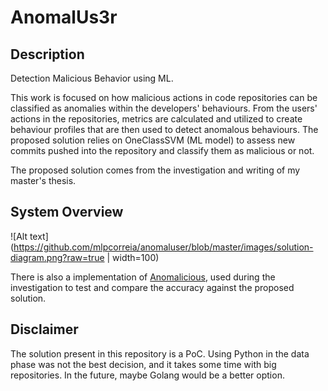 # AnomalUs3r

## Description
Detection Malicious Behavior using ML.

This work is focused on how malicious actions in code repositories can be classified as anomalies within the developers' behaviours. From the users' actions in the repositories, metrics are calculated and utilized to create behaviour profiles that are then used to detect anomalous behaviours. The proposed solution relies on OneClassSVM (ML model) to assess new commits pushed into the repository and classify them as malicious or not.

The proposed solution comes from the investigation and writing of my master's thesis.

## System Overview

![Alt text](https://github.com/mlpcorreia/anomaluser/blob/master/images/solution-diagram.png?raw=true | width=100)

There is also a implementation of [Anomalicious](https://arxiv.org/abs/2103.03846), used during the investigation to test and compare the accuracy against the proposed solution.


## Disclaimer
The solution present in this repository is a PoC. Using Python in the data phase was not the best decision, and it takes some time with big repositories. In the future, maybe Golang would be a better option.
